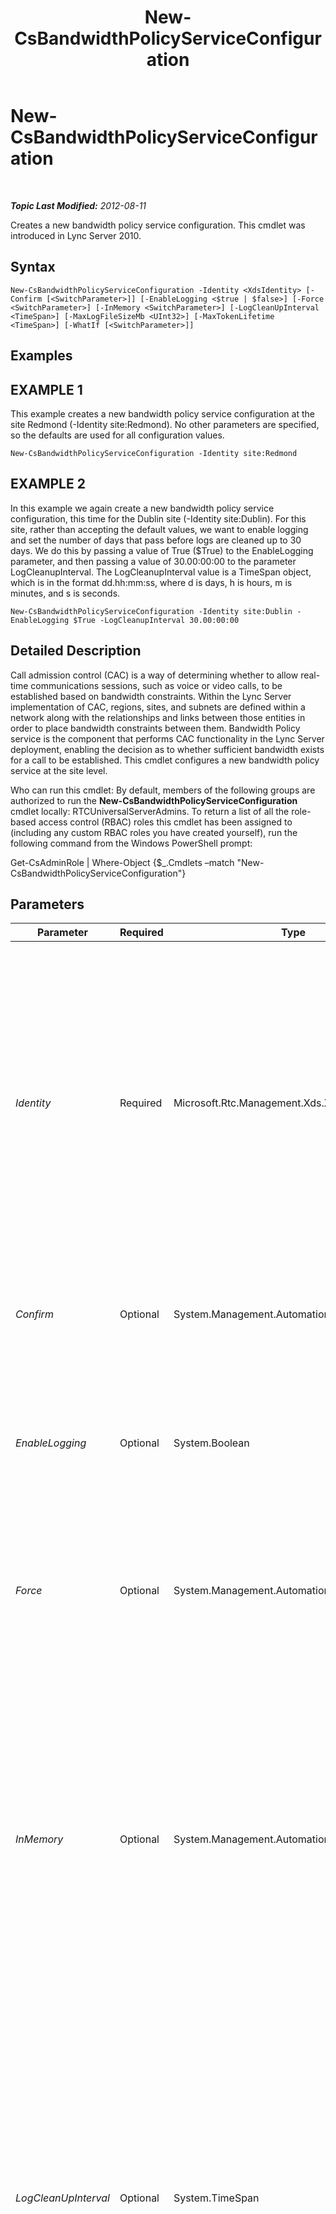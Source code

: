 ﻿---
title: New-CsBandwidthPolicyServiceConfiguration
TOCTitle: New-CsBandwidthPolicyServiceConfiguration
ms:assetid: 0cb07eda-ffbe-48e2-b6bc-995737e5ba32
ms:mtpsurl: https://technet.microsoft.com/en-us/library/Gg398175(v=OCS.15)
ms:contentKeyID: 48183394
ms.date: 07/23/2014
mtps_version: v=OCS.15
---

<div data-xmlns="http://www.w3.org/1999/xhtml">

<div class="topic" data-xmlns="http://www.w3.org/1999/xhtml" data-msxsl="urn:schemas-microsoft-com:xslt" data-cs="http://msdn.microsoft.com/en-us/">

<div data-asp="http://msdn2.microsoft.com/asp">

# New-CsBandwidthPolicyServiceConfiguration

</div>

<div id="mainSection">

<div id="mainBody">

<span> </span>

_**Topic Last Modified:** 2012-08-11_

Creates a new bandwidth policy service configuration. This cmdlet was introduced in Lync Server 2010.

<div>

## Syntax

    New-CsBandwidthPolicyServiceConfiguration -Identity <XdsIdentity> [-Confirm [<SwitchParameter>]] [-EnableLogging <$true | $false>] [-Force <SwitchParameter>] [-InMemory <SwitchParameter>] [-LogCleanUpInterval <TimeSpan>] [-MaxLogFileSizeMb <UInt32>] [-MaxTokenLifetime <TimeSpan>] [-WhatIf [<SwitchParameter>]]

</div>

<div>

## Examples

<div>

## EXAMPLE 1

This example creates a new bandwidth policy service configuration at the site Redmond (-Identity site:Redmond). No other parameters are specified, so the defaults are used for all configuration values.

    New-CsBandwidthPolicyServiceConfiguration -Identity site:Redmond

</div>

<div>

## EXAMPLE 2

In this example we again create a new bandwidth policy service configuration, this time for the Dublin site (-Identity site:Dublin). For this site, rather than accepting the default values, we want to enable logging and set the number of days that pass before logs are cleaned up to 30 days. We do this by passing a value of True ($True) to the EnableLogging parameter, and then passing a value of 30.00:00:00 to the parameter LogCleanupInterval. The LogCleanupInterval value is a TimeSpan object, which is in the format dd.hh:mm:ss, where d is days, h is hours, m is minutes, and s is seconds.

    New-CsBandwidthPolicyServiceConfiguration -Identity site:Dublin -EnableLogging $True -LogCleanupInterval 30.00:00:00

</div>

</div>

<div>

## Detailed Description

Call admission control (CAC) is a way of determining whether to allow real-time communications sessions, such as voice or video calls, to be established based on bandwidth constraints. Within the Lync Server implementation of CAC, regions, sites, and subnets are defined within a network along with the relationships and links between those entities in order to place bandwidth constraints between them. Bandwidth Policy service is the component that performs CAC functionality in the Lync Server deployment, enabling the decision as to whether sufficient bandwidth exists for a call to be established. This cmdlet configures a new bandwidth policy service at the site level.

Who can run this cmdlet: By default, members of the following groups are authorized to run the **New-CsBandwidthPolicyServiceConfiguration** cmdlet locally: RTCUniversalServerAdmins. To return a list of all the role-based access control (RBAC) roles this cmdlet has been assigned to (including any custom RBAC roles you have created yourself), run the following command from the Windows PowerShell prompt:

Get-CsAdminRole | Where-Object {$\_.Cmdlets –match "New-CsBandwidthPolicyServiceConfiguration"}

</div>

<div>

## Parameters


<table>
<colgroup>
<col style="width: 25%" />
<col style="width: 25%" />
<col style="width: 25%" />
<col style="width: 25%" />
</colgroup>
<thead>
<tr class="header">
<th>Parameter</th>
<th>Required</th>
<th>Type</th>
<th>Description</th>
</tr>
</thead>
<tbody>
<tr class="odd">
<td><p><em>Identity</em></p></td>
<td><p>Required</p></td>
<td><p>Microsoft.Rtc.Management.Xds.XdsIdentity</p></td>
<td><p>A unique identifier that contains the scope and name of the configuration. This configuration can be created only at the site scope, so the Identity will be in the following format: site:&lt;site name&gt;, where &lt;site name&gt; is the name of the site to which the configuration applies.</p></td>
</tr>
<tr class="even">
<td><p><em>Confirm</em></p></td>
<td><p>Optional</p></td>
<td><p>System.Management.Automation.SwitchParameter</p></td>
<td><p>Prompts you for confirmation before executing the command.</p></td>
</tr>
<tr class="odd">
<td><p><em>EnableLogging</em></p></td>
<td><p>Optional</p></td>
<td><p>System.Boolean</p></td>
<td><p>Set this parameter to True to generate CAC failure and link status logs related to the bandwidth policy service.</p>
<p>Default: False</p></td>
</tr>
<tr class="even">
<td><p><em>Force</em></p></td>
<td><p>Optional</p></td>
<td><p>System.Management.Automation.SwitchParameter</p></td>
<td><p>Suppresses any confirmation prompts that would otherwise be displayed before making changes.</p></td>
</tr>
<tr class="odd">
<td><p><em>InMemory</em></p></td>
<td><p>Optional</p></td>
<td><p>System.Management.Automation.SwitchParameter</p></td>
<td><p>Creates an object reference without actually committing the object as a permanent change. If you assign the output of this cmdlet called with this parameter to a variable, you can make changes to the properties of the object reference and then commit those changes by calling this cmdlet’s matching Set- cmdlet.</p></td>
</tr>
<tr class="even">
<td><p><em>LogCleanUpInterval</em></p></td>
<td><p>Optional</p></td>
<td><p>System.TimeSpan</p></td>
<td><p>The period of time after which CAC failure and link status logs will be removed.</p>
<p>This value must be within the range 1 day through 60 days. The value must be entered in the format dd.hh:mm:ss, where d is days, h is hours, m is minutes, and s is seconds.</p>
<p>Default: 10 days (10.00:00:00)</p></td>
</tr>
<tr class="odd">
<td><p><em>MaxLogFileSizeMb</em></p></td>
<td><p>Optional</p></td>
<td><p>System.UInt32</p></td>
<td><p>The maximum size the log file is allowed to reach. The value for this parameter must be a positive number; it specifies the file size in megabytes.</p>
<p>Default: 3 (MB)</p></td>
</tr>
<tr class="even">
<td><p><em>MaxTokenLifetime</em></p></td>
<td><p>Optional</p></td>
<td><p>System.TimeSpan</p></td>
<td><p>The maximum amount of time the token issued by the Bandwidth Policy Authentication service will exist.</p>
<p>This value must be in the range 1 hour through 24 hours. The value must be entered in the format dd.hh:mm:ss, where d is days, h is hours, m is minutes, and s is seconds.</p>
<p>Default: 8 hours (08:00:00)</p></td>
</tr>
<tr class="odd">
<td><p><em>WhatIf</em></p></td>
<td><p>Optional</p></td>
<td><p>System.Management.Automation.SwitchParameter</p></td>
<td><p>Describes what would happen if you executed the command without actually executing the command.</p></td>
</tr>
</tbody>
</table>


</div>

<div>

## Input Types

None.

</div>

<div>

## Return Types

Creates an object of type Microsoft.Rtc.Management.WritableConfig.Settings.BandwidthPolicyServiceConfiguration.BandwidthPolicyServiceConfiguration.

</div>

<div>

## See Also


[Remove-CsBandwidthPolicyServiceConfiguration](remove-csbandwidthpolicyserviceconfiguration.md)  
[Set-CsBandwidthPolicyServiceConfiguration](set-csbandwidthpolicyserviceconfiguration.md)  
[Get-CsBandwidthPolicyServiceConfiguration](get-csbandwidthpolicyserviceconfiguration.md)  
  

</div>

</div>

<span> </span>

</div>

</div>

</div>


